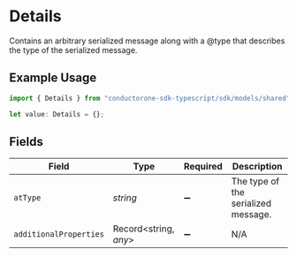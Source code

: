 # Details

Contains an arbitrary serialized message along with a @type that describes the type of the serialized message.

## Example Usage

```typescript
import { Details } from "conductorone-sdk-typescript/sdk/models/shared";

let value: Details = {};
```

## Fields

| Field                               | Type                                | Required                            | Description                         |
| ----------------------------------- | ----------------------------------- | ----------------------------------- | ----------------------------------- |
| `atType`                            | *string*                            | :heavy_minus_sign:                  | The type of the serialized message. |
| `additionalProperties`              | Record<string, *any*>               | :heavy_minus_sign:                  | N/A                                 |